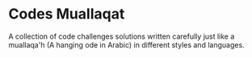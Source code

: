 # Codes Muallaqat
A collection of code challenges solutions written carefully just like a muallaqa'h (A hanging ode in Arabic) in different styles and languages.
